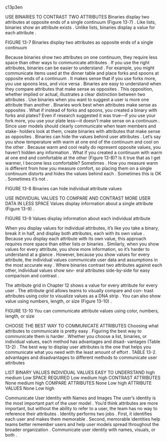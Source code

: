 c13p3en

USE BINARIES TO CONTRAST TWO ATTRIBUTES
Binaries display two attributes at opposite ends of a single continuum (Figure 13-7) . Like lists, binaries show an attribute exists . Unlike lists, binaries display a value for each attribute .


FIGURE 13-7
Binaries display two attributes as opposite ends of a single continuum




Because binaries show two attributes on one continuum, they require   less space than other ways to communicate attributes . If you use the  right attributes, binaries can be easier to understand . For example, you might communicate items used at the dinner table and place forks and spoons at opposite ends of a continuum . It makes sense that if you use forks more, you use spoons less, and vice versa .
Binaries are easy to understand when they  compare  attributes  that  make sense as opposites . This opposition, whether implied or actual,  illustrates a clear distinction between  two  attributes .  Use  binaries  when you want to suggest a user is more one attribute than another .
Binaries work best when attributes make sense as opposites . What if instead of forks and spoons, you created a binary with forks and plates? Even if research suggested it was true—if you use your fork more, you use your plate less—it doesn’t make sense on a continuum . Since user models should clearly communicate when team members and stake- holders look at them, create binaries with attributes that make sense  as opposites .
Binaries can hide the values behind user attributes . Let’s say you show temperature with warm at one end of the continuum and cool on the  other . Because warm and cool really do represent opposite values, you haven’t hidden any information . What if you created a continuum with warm at one end and comfortable at the other (Figure 13-8)? Is it true  that as I get warmer, I become less comfortable? Sometimes . How you measure warm is different from how you measure comfort, so placing them on a single continuum distorts and hides the values behind each . Sometimes this is OK . Sometimes it’s not .



FIGURE 13-8
Binaries can hide individual attribute values

USE INDIVIDUAL VALUES TO COMPARE AND CONTRAST MORE USER DATA IN LESS SPACE
Values display information about a single attribute (Figure 13-9) .

FIGURE 13-9
Values display information about each individual attribute














When you display values for individual attributes, it’s like you take a binary, break it in half, and display both attributes, each with its own value . Because you display each attribute with its own value, this approach requires more space than either lists or binaries .
Similarly, when you show values for every attribute, you show more information, so it’s harder to understand at a glance . However, because you show values for every attribute, the individual values communicate user data and assumptions in the most accurate way . Where binaries contrast two attributes against each other, individual values show sev- eral attributes side-by-side for easy comparison and contrast .


The attribute grid in Chapter 12 shows a value for every attribute for every user . The attribute grid allows teams to visually compare and con- trast attributes using color to visualize values as a DNA strip . You can also show value using numbers, length, or size (Figure 13-10) .

FIGURE 13-10
You can communicate attribute values using color, numbers, length, or size

CHOOSE THE BEST WAY TO COMMUNICATE ATTRIBUTES
Choosing what attributes to communicate is pretty easy . Figuring the  best way to communicate them is harder . Whether you choose a list, binaries, or individual values, each method has advantages and disad- vantages (Table 13-2) . The best way to display user attributes is the one that helps you communicate what you need with the least amount of effort .
TABLE 13-2. advantages and disadvantages to different methods to communicate user attributes




LIST
BINARY VALUES
INDIVIDUAL VALUES
EASY TO UNDERSTAND
high
medium
Low
SPACE REQUIRED
Low
medium
high
CONTRAST ATTRIBUTES
None
medium
high
COMPARE ATTRIBUTES
None
Low
high
ATTRIBUTE VALUES
None
Low
high


Communicate User Identity with Names and Images
The user’s identity is the most important part of the user model . You’d think attributes are more important, but without the ability to refer to a user, the team has no way to reference their attributes .
Identity performs two jobs . First, it identifies  each  user  and  makes them memorable . Second, memorable identities help teams better remember users and help user models spread throughout the broader organization .
Communicate user identity with names, visuals, or both .
